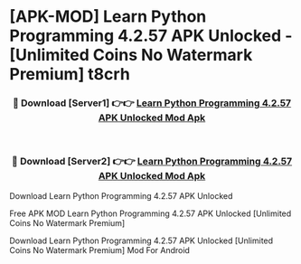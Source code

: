 # [APK-MOD] Learn Python Programming 4.2.57 APK Unlocked - [Unlimited Coins No Watermark Premium] t8crh



<div align="center">
<h3>🔴 Download [Server1] 👉👉 <a href="https://momento.my/?title=Learn_Python_Programming_4.2.57_APK_Unlocked">Learn Python Programming 4.2.57 APK Unlocked Mod Apk</a></h3><br>

<h3>🔴 Download [Server2] 👉👉 <a href="https://momento.my/?title=Learn_Python_Programming_4.2.57_APK_Unlocked">Learn Python Programming 4.2.57 APK Unlocked Mod Apk</a></h3>
</div>



Download Learn Python Programming 4.2.57 APK Unlocked 

Free APK MOD Learn Python Programming 4.2.57 APK Unlocked [Unlimited Coins No Watermark Premium]

Download Learn Python Programming 4.2.57 APK Unlocked [Unlimited Coins No Watermark Premium] Mod For Android

